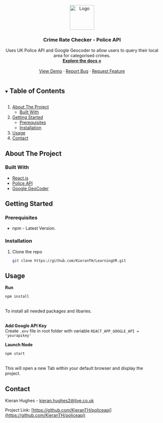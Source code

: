 <!-- PROJECT LOGO -->
<br />
<p align="center">
  <a href="https://github.com/KieranTH/policeapi">
    <img src="images/logo.png" alt="Logo" width="80" height="80">
  </a>

  <h3 align="center">Crime Rate Checker - Police API</h3>

  <p align="center">
    Uses UK Police API and Google Geocoder to allow users to query their local area for categorised crimes.
    <br />
    <a href="https://github.com/KieranTH/policeapi"><strong>Explore the docs »</strong></a>
    <br />
    <br />
    <a href="https://github.com/KieranTH/policeapi">View Demo</a>
    ·
    <a href="https://github.com/KieranTH/policeapi/issues">Report Bug</a>
    ·
    <a href="https://github.com/KieranTH/policeapi/issues">Request Feature</a>
  </p>
</p>



<!-- TABLE OF CONTENTS -->
<details open="open">
  <summary><h2 style="display: inline-block">Table of Contents</h2></summary>
  <ol>
    <li>
      <a href="#about-the-project">About The Project</a>
      <ul>
        <li><a href="#built-with">Built With</a></li>
      </ul>
    </li>
    <li>
      <a href="#getting-started">Getting Started</a>
      <ul>
        <li><a href="#prerequisites">Prerequisites</a></li>
        <li><a href="#installation">Installation</a></li>
      </ul>
    </li>
    <li><a href="#usage">Usage</a></li>
    <li><a href="#contact">Contact</a></li>
  </ol>
</details>



<!-- ABOUT THE PROJECT -->
## About The Project


### Built With

* [React.js](https://reactjs.org/)
* [Police API](https://data.police.uk/docs/)
* [Google GeoCoder](https://developers.google.com/maps/documentation/geocoding/overview)


<!-- GETTING STARTED -->
## Getting Started


### Prerequisites

* npm - Latest Version.

### Installation

1. Clone the repo
   ```sh
   git clone https://github.com/KieranTH/LearningVR.git
   ```



<!-- USAGE EXAMPLES -->
## Usage

**Run**<br/>
```sh
npm install
```
<br/>
To install all needed packages and libaries.
<br/>

<br/>

**Add Google API Key**
<br/>Create ```.env``` file in root folder with variable ```REACT_APP_GOOGLE_API = 'yourapikey'```
<br/>

**Launch Node**
```sh
npm start
```
<br/>
This will open a new Tab within your default browser and display the project.

    
    

<!-- CONTACT -->
## Contact

Kieran Hughes - kieran.hughes2@live.co.uk

Project Link: [https://github.com/KieranTH/policeapi](https://github.com/KieranTH/policeapi)






<!-- MARKDOWN LINKS & IMAGES -->
<!-- https://www.markdownguide.org/basic-syntax/#reference-style-links -->
[contributors-shield]: https://img.shields.io/github/contributors/github_username/repo.svg?style=for-the-badge
[contributors-url]: https://github.com/github_username/repo/graphs/contributors
[forks-shield]: https://img.shields.io/github/forks/github_username/repo.svg?style=for-the-badge
[forks-url]: https://github.com/github_username/repo/network/members
[stars-shield]: https://img.shields.io/github/stars/github_username/repo.svg?style=for-the-badge
[stars-url]: https://github.com/github_username/repo/stargazers
[issues-shield]: https://img.shields.io/github/issues/github_username/repo.svg?style=for-the-badge
[issues-url]: https://github.com/github_username/repo/issues
[license-shield]: https://img.shields.io/github/license/github_username/repo.svg?style=for-the-badge
[license-url]: https://github.com/github_username/repo/blob/master/LICENSE.txt
[linkedin-shield]: https://img.shields.io/badge/-LinkedIn-black.svg?style=for-the-badge&logo=linkedin&colorB=555
[linkedin-url]: https://linkedin.com/in/github_username
